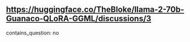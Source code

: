 ## https://huggingface.co/TheBloke/llama-2-70b-Guanaco-QLoRA-GGML/discussions/3

contains_question: no